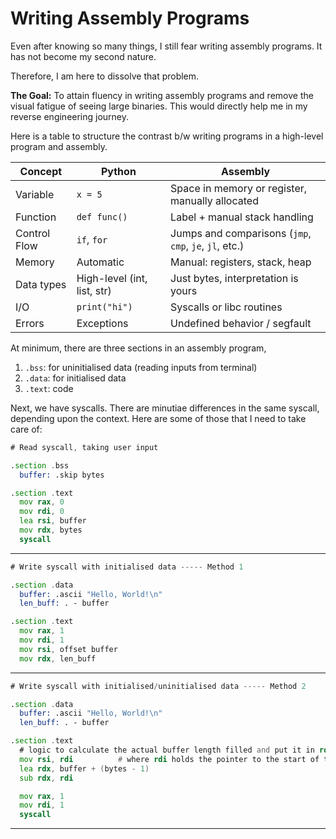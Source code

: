 # Writing Assembly Programs

Even after knowing so many things, I still fear writing assembly programs. It has not become my second nature.

Therefore, I am here to dissolve that problem.

**The Goal:** To attain fluency in writing assembly programs and remove the visual fatigue of seeing large binaries. This would directly help me in my reverse engineering journey.

Here is a table to structure the contrast b/w writing programs in a high-level program and assembly.

| Concept      | Python                      | Assembly                                               |
| ------------ | --------------------------- | ------------------------------------------------------ |
| Variable     | `x = 5`                     | Space in memory or register, manually allocated        |
| Function     | `def func()`                | Label + manual stack handling                          |
| Control Flow | `if`, `for`                 | Jumps and comparisons (`jmp`, `cmp`, `je`, `jl`, etc.) |
| Memory       | Automatic                   | Manual: registers, stack, heap                         |
| Data types   | High-level (int, list, str) | Just bytes, interpretation is yours                    |
| I/O          | `print("hi")`               | Syscalls or libc routines                              |
| Errors       | Exceptions                  | Undefined behavior / segfault                          |

At minimum, there are three sections in an assembly program,
  1. `.bss`: for uninitialised data (reading inputs from terminal)
  2. `.data`: for initialised data
  3. `.text`: code

Next, we have syscalls. There are minutiae differences in the same syscall, depending upon the context. Here are some of those that I need to take care of:

```asm
# Read syscall, taking user input

.section .bss
  buffer: .skip bytes

.section .text
  mov rax, 0
  mov rdi, 0
  lea rsi, buffer
  mov rdx, bytes
  syscall
```
----
```asm
# Write syscall with initialised data ----- Method 1

.section .data
  buffer: .ascii "Hello, World!\n"
  len_buff: . - buffer

.section .text
  mov rax, 1
  mov rdi, 1
  mov rsi, offset buffer
  mov rdx, len_buff
```
----
```asm
# Write syscall with initialised/uninitialised data ----- Method 2

.section .data
  buffer: .ascii "Hello, World!\n"
  len_buff: . - buffer

.section .text
  # logic to calculate the actual buffer length filled and put it in rdx
  mov rsi, rdi          # where rdi holds the pointer to the start of the data in the buffer  
  lea rdx, buffer + (bytes - 1)
  sub rdx, rdi

  mov rax, 1
  mov rdi, 1
  syscall
```
----